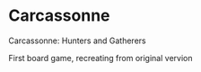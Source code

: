 # Carcassonne
Carcassonne: Hunters and Gatherers

First board game, recreating from original vervion
